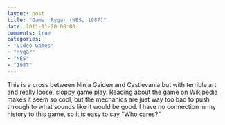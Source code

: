 ```yaml
---
layout: post
title: "Game: Rygar (NES, 1987)"
date: 2011-11-20 00:00
comments: true
categories:
- "Video Games"
- "Rygar"
- "NES"
- "1987"
---
```


This is a cross between Ninja Gaiden and Castlevania but with
terrible art and really loose, sloppy game play. Reading about the
game on Wikipedia makes it seem so cool, but the mechanics are
just way too bad to push through to what sounds like it would be
good. I have no connection in my history to this game, so it is
easy to say "Who cares?"
